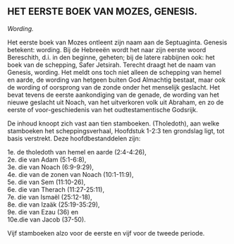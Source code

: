 ## HET EERSTE BOEK VAN MOZES, GENESIS. 
 
_Wording._ 
 
Het eerste boek van Mozes ontleent zijn naam aan de Septuaginta. Genesis betekent: wording. Bij de Hebreeën wordt het naar zijn eerste woord Bereschith, d.i. in den beginne, geheten; bij de latere rabbijnen ook: het boek van de schepping, Safer Jetsirah. Terecht draagt het de naam van Genesis, wording. Het meldt ons toch niet alleen de schepping van hemel en aarde, de wording van hetgeen buiten God Almachtig bestaat, maar ook de wording of oorsprong van de zonde onder het menselijk geslacht. Het bevat tevens de eerste aankondiging van de genade, de wording van het nieuwe geslacht uit Noach, van het uitverkoren volk uit Abraham, en zo de eerste of voor-geschiedenis van het oudtestamentische Godsrijk. 
 
De inhoud knoopt zich vast aan tien stamboeken. (Tholedoth), aan welke stamboeken het scheppingsverhaal, Hoofdstuk 1-2:3 ten grondslag ligt, tot basis verstrekt. Deze hoofdbestanddelen zijn: 
 
1e. de tholedoth van hemel en aarde (2:4-4:26),  
2e. die van Adam (5:1-6:8),   
3e. die van Noach (6:9-9:29),  
4e. die van de zonen van Noach (10:1-11:9),   
5e. die van Sem (11:10-26),  
6e. die van Therach (11:27-25:11),  
7e. die van Ismaël (25:12-18),   
8e. die van Izaäk (25:19-35:29),  
9e. die van Ezau (36) en  
10e.die van Jacob (37-50).  
 
Vijf stamboeken alzo voor de eerste en vijf voor de tweede periode. 
